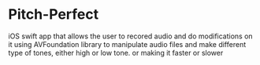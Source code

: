 # Pitch-Perfect
iOS swift app that allows the user to recored audio and do modifications on it
using AVFoundation library to manipulate audio files and make different type of tones, either high or low tone. or making it faster or slower 

